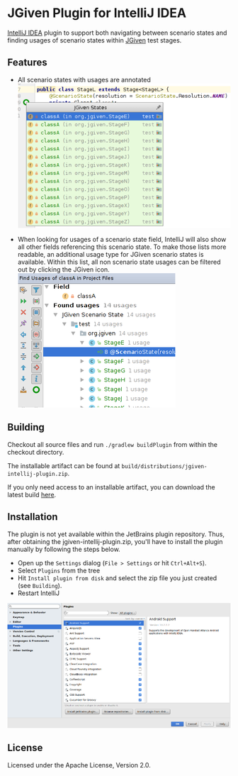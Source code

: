 JGiven Plugin for IntelliJ IDEA
===============================

[IntelliJ IDEA](https://www.jetbrains.com/idea/) plugin to support both navigating between scenario states and
 finding usages of scenario states within [JGiven](http://jgiven.org/) test stages.

Features
--------

* All scenario states with usages are annotated<br/>
![Line Marker Preview](README/lineMarker.png)

* When looking for usages of a scenario state field, IntelliJ will also show all other fields referencing this scenario state.
 To make those lists more readable, an additional usage type for JGiven scenario states is available.
 Within this list, all non scenario state usages can be filtered out by clicking the JGiven icon.<br/>
![Find Usages](README/findUsages.png)

Building
--------

Checkout all source files and run ``./gradlew buildPlugin`` from within the checkout directory.

The installable artifact can be found at ``build/distributions/jgiven-intellij-plugin.zip``.

If you only need access to an installable artifact, you can download the latest build [here](https://jenkins.int.tngtech.com/job/jgiven-intellij-plugin/lastSuccessfulBuild/artifact/build/distributions/jgiven-intellij-plugin.zip).

Installation
------------

The plugin is not yet available within the JetBrains plugin repository. Thus, after obtaining the jgiven-intellij-plugin.zip,
you'll have to install the plugin manually by following the steps below.

 * Open up the ``Settings`` dialog (``File > Settings`` or hit ``Ctrl+Alt+S``).
 * Select ``Plugins`` from the tree
 * Hit ``Install plugin from disk`` and select the zip file you just created (see ``Building``).
 * Restart IntelliJ
 

![Installation](README/installation.png)

License
-------

Licensed under the Apache License, Version 2.0.